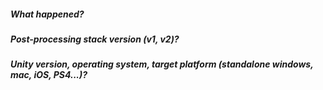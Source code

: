 ##### What happened?

##### Post-processing stack version (v1, v2)?

##### Unity version, operating system, target platform (standalone windows, mac, iOS, PS4...)?
